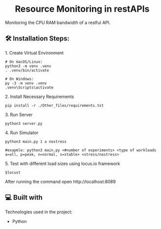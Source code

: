 <h1 align="center" id="title">Resource Monitoring in restAPIs</h1>

<p id="description">Monitoring the CPU RAM bandwidth of a restful API.</p>

<h2>🛠️ Installation Steps:</h2>

<p>1. Create Virtual Environment</p>

```
# On macOS/Linux:
python3 -m venv .venv
. .venv/bin/activate

# On Windows:
py -3 -m venv .venv
.venv\Scripts\activate
```

<p>2. Install Necessary Requirements</p>

```
pip install -r ./Other_files/requirements.txt
```

<p>3. Run Server</p>

```
python3 server.py
```

<p>4. Run Simulator</p>

```
python3 main.py 1 a nostress

#exapmle: python3 main.py <#number of experiments> <type of workloads a=all, p=peak, n=normal, s=stable> <stress/nostress>
```

<p>5. Test with different load sizes using locus.io framework</p>

```
$locust
```

After running the command open http://localhost:8089

<h2>💻 Built with</h2>

Technologies used in the project:

- Python
